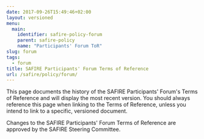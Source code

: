 ```yaml
---
date: 2017-09-26T15:49:46+02:00
layout: versioned
menu:
  main:
    identifier: safire-policy-forum
    parent: safire-policy
    name: "Participants' Forum ToR"
slug: forum
tags:
  - forum
title: SAFIRE Participants' Forum Terms of Reference
url: /safire/policy/forum/
---
```


This page documents the history of the SAFIRE Participants' Forum's Terms of Reference and will display the most recent version. You should always reference this page when linking to the Terms of Reference, unless you intend to link to a specific, versioned document.

Changes to the SAFIRE Participants' Forum Terms of Reference are approved by the SAFIRE Steering Committee.
